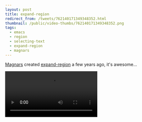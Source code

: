 ```yaml
---
layout: post
title: expand-region
redirect_from: /tweets/762140171349348352.html
thumbnail: /public/video-thumbs/762140171349348352.png
tags:
  - emacs
  - region
  - selecting-text
  - expand-region
  - magnars
---
```


[Magnars](https://github.com/magnars) created [expand-region](https://github.com/magnars/expand-region.el) a few years ago, it's awesome...

<video controls autoplay loop>
  <source src="/public/videos/762140171349348352.mp4" type="video/mp4">
    Sorry your browser does not support the video tag, maybe time to upgrade?
</video>
